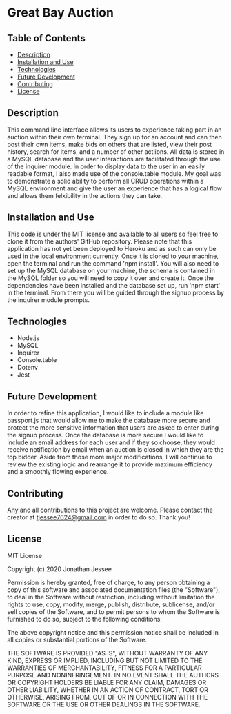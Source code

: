 # Great Bay Auction

## Table of Contents
* [Description](#Description)
* [Installation and Use](#Installation_and_Use)
* [Technologies](#Technologies)
* [Future Development](#Future_Development)
* [Contributing](#Contributing)
* [License](#License)

## Description
This command line interface allows its users to experience taking part in an auction within their own terminal. They sign up for an account and can then post their own items, make bids on others that are listed, view their post history, search for items, and a number of other actiions. All data is stored in a MySQL database and the user interactions are facilitated through the use of the inquirer module. In order to display data to the user in an easily readable format, I also made use of the console.table module. My goal was to demonstrate a solid ability to perform all CRUD operations within a MySQL environment and give the user an experience that has a logical flow and allows them felxibility in the actions they can take. 

## Installation and Use
This code is under the MIT license and available to all users so feel free to clone it from the authors' GitHub repository. Please note that this application has not yet been deployed to Heroku and as such can only be used in the local environment currently. Once it is cloned to your machine, open the terminal and run the command 'npm install'. You will also need to set up the MySQL database on your machine, the schema is contained in the MySQL folder so you will need to copy it over and create it. Once the dependencies have been installed and the database set up, run 'npm start' in the terminal. From there you will be guided through the signup process by the inquirer module prompts. 

## Technologies
* Node.js
* MySQL
* Inquirer
* Console.table
* Dotenv
* Jest

## Future Development
In order to refine this application, I would like to include a module like passport.js that would allow me to make the database more secure and protect the more sensitive information that users are asked to enter during the signup process. Once the database is more secure I would like to include an email address for each user and if they so choose, they would receive notification by email when an auction is closed in which they are the top bidder. Aside from those more major modifications, I will continue to review the existing logic and rearrange it to provide maximum efficiency and a smoothly flowing experience.    

## Contributing
Any and all contributions to this project are welcome. Please contact the creator at tjessee7624@gmail.com in order to do so. Thank you!

## License
MIT License

Copyright (c) 2020 Jonathan Jessee

Permission is hereby granted, free of charge, to any person obtaining a copy
of this software and associated documentation files (the "Software"), to deal
in the Software without restriction, including without limitation the rights
to use, copy, modify, merge, publish, distribute, sublicense, and/or sell
copies of the Software, and to permit persons to whom the Software is
furnished to do so, subject to the following conditions:

The above copyright notice and this permission notice shall be included in all
copies or substantial portions of the Software.

THE SOFTWARE IS PROVIDED "AS IS", WITHOUT WARRANTY OF ANY KIND, EXPRESS OR
IMPLIED, INCLUDING BUT NOT LIMITED TO THE WARRANTIES OF MERCHANTABILITY,
FITNESS FOR A PARTICULAR PURPOSE AND NONINFRINGEMENT. IN NO EVENT SHALL THE
AUTHORS OR COPYRIGHT HOLDERS BE LIABLE FOR ANY CLAIM, DAMAGES OR OTHER
LIABILITY, WHETHER IN AN ACTION OF CONTRACT, TORT OR OTHERWISE, ARISING FROM,
OUT OF OR IN CONNECTION WITH THE SOFTWARE OR THE USE OR OTHER DEALINGS IN THE
SOFTWARE.
